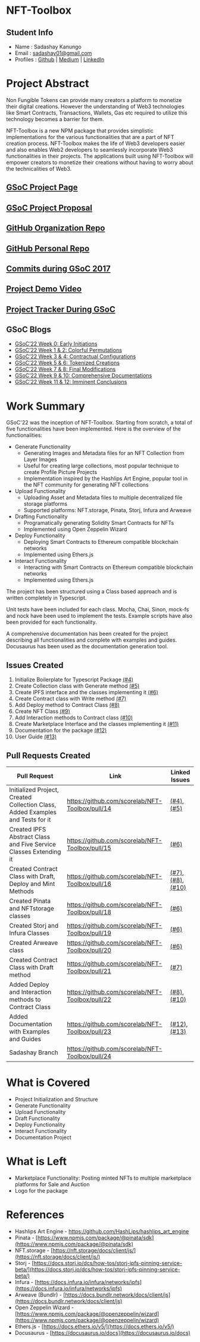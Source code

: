 # NFT-Toolbox
## Student Info
- Name : Sadashay Kanungo
- Email : sadashay01@gmail.com
- Profiles : [Github](https://github.com/SadashayKanungo) | [Medium](https://medium.com/@sadashay) | [LinkedIn](https://www.linkedin.com/in/sadashay-kanungo-22a4321a0)

# Project Abstract
Non Fungible Tokens can provide many creators a platform to monetize their digital creations. 
However the understanding of Web3 technologies like Smart Contracts, Transactions, Wallets, Gas etc required to utilize this technology becomes a barrier for them.

NFT-Toolbox is a new NPM package that provides simplistic implementations for the various functionalities that are a part of NFT creation process. 
NFT-Toolbox makes the life of Web3 developers easier and also enables Web2 developers to seamlessly incorporate Web3 functionalities in their projects. 
The applications built using NFT-Toolbox will empower creators to monetize their creations without having to worry about the technicalities of Web3.

## [GSoC Project Page](https://summerofcode.withgoogle.com/programs/2022/projects/2PHsoS0l)

## [GSoC Project Proposal](https://docs.google.com/document/d/1T1LRM2bZ5UEtg9G3WQqPlc78zAT4rzZ1irwQJPR_e1w/edit?usp=sharing)

## [GitHub Organization Repo](https://github.com/scorelab/NFT-Toolbox)

## [GitHub Personal Repo](https://github.com/SadashayKanungo/NFT-Toolbox)

## [Commits during GSoC 2017](https://github.com/scorelab/NFT-Toolbox/commits/main?author=SadashayKanungo)

## [Project Demo Video](http://LinkToDemoVideo)

## [Project Tracker During GSoC](https://roomy-submarine-95b.notion.site/GSoC-22-Progress-Report-c8d43182fcda4bfbb88f78d229e89a3f)

## GSoC Blogs
- [GSoC’22 Week 0: Early Initiations](https://medium.com/scorelab/gsoc22-week-0-the-kick-off-929bcac6e424)
- [GSoC’22 Week 1 & 2: Colorful Permutations](https://medium.com/scorelab/gsoc22-week-1-2-colorful-permutations-4bd5b6fc4b82)
- [GSoC’22 Week 3 & 4: Contractual Configurations](https://medium.com/scorelab/gsoc22-week-3-4-contractual-configurations-9a1e33466ec5)
- [GSoC’22 Week 5 & 6: Tokenized Creations](https://medium.com/scorelab/gsoc22-week-5-6-tokenized-creations-59faac113688)
- [GSoC’22 Week 7 & 8: Final Modifications](https://medium.com/scorelab/gsoc22-week-7-8-final-modifications-2782c42f7dc3)
- [GSoC’22 Week 9 & 10: Comprehensive Documentations](https://medium.com/scorelab/gsoc22-week-9-10-comprehensive-documentations-8e6379643c3e)
- [GSoC’22 Week 11 & 12: Imminent Conclusions](https://medium.com/scorelab/gsoc22-week-11-12-imminent-conclusions-365baa563940)

# Work Summary
GSoC'22 was the inception of NFT-Toolbox. Starting from scratch, a total of five functionalities have been implemented.
Here is the overview of the functionalities:
- Generate Functionality
  - Generating Images and Metadata files for an NFT Collection from Layer Images
  - Useful for creating large collections, most popular technique to create Profile Picture Projects
  - Implementation inspired by the Hashlips Art Engine, popular tool in the NFT community for generating NFT collections
- Upload Functionality
  - Uploading Asset and Metadata files to multiple decentralized file storage platforms
  - Supported platforms: NFT.storage, Pinata, Storj, Infura and Arweave
- Drafting Functionality
  - Programatically generating Solidity Smart Contracts for NFTs
  - Implemented using Open Zeppelin Wizard
- Deploy Functionality
  - Deploying Smart Contracts to Ethereum compatible blockchain networks
  - Implemented using Ethers.js
- Interact Functionality
  - Interacting with Smart Contracts on Ethereum compatible blockchain networks
  - Implemented using Ethers.js

The project has been structured using a Class based approach and is written completely in Typescript.

Unit tests have been included for each class. Mocha, Chai, Sinon, mock-fs and nock have been used to implement the tests.
Example scripts have also been provided for each functionality.

A comprehensive documentation has been created for the project describing all functionalities and complete with examples and guides.
Docusaurus has been used as the documentation generation tool.

## Issues Created
1. Initialize Boilerplate for Typescript Package [(#4)](https://github.com/scorelab/mint-NFT/issues/4)
2. Create Collection class with Generate method [(#5)](https://github.com/scorelab/mint-NFT/issues/5)
3. Create IPFS interface and the classes implementing it [(#6)](https://github.com/scorelab/mint-NFT/issues/6)
4. Create Contract class with Write method [(#7)](https://github.com/scorelab/mint-NFT/issues/7)
5. Add Deploy method to Contract Class [(#8)](https://github.com/scorelab/mint-NFT/issues/8)
6. Create NFT Class [(#9)](https://github.com/scorelab/mint-NFT/issues/9)
7. Add Interaction methods to Contract class [(#10)](https://github.com/scorelab/mint-NFT/issues/10)
8. Create Marketplace Interface and the classes implementing it [(#11)](https://github.com/scorelab/mint-NFT/issues/11)
9. Documentation for the package [(#12)](https://github.com/scorelab/mint-NFT/issues/12)
10. User Guide [(#13)](https://github.com/scorelab/mint-NFT/issues/13)

## Pull Requests Created
| Pull Request | Link | Linked Issues |
|---|---|---|
| Initialized Project, Created Collection Class, Added Examples and Tests for it | https://github.com/scorelab/NFT-Toolbox/pull/14 | [(#4)](https://github.com/scorelab/mint-NFT/issues/4), [(#5)](https://github.com/scorelab/mint-NFT/issues/5)
| Created IPFS Abstract Class and Five Service Classes Extending it | https://github.com/scorelab/NFT-Toolbox/pull/15 | [(#6)](https://github.com/scorelab/mint-NFT/issues/6)
| Created Contract Class with Draft, Deploy and Mint Methods | https://github.com/scorelab/NFT-Toolbox/pull/16 | [(#7)](https://github.com/scorelab/mint-NFT/issues/7), [(#8)](https://github.com/scorelab/mint-NFT/issues/8), [(#10)](https://github.com/scorelab/mint-NFT/issues/10)
| Created Pinata and NFTstorage classes | https://github.com/scorelab/NFT-Toolbox/pull/18 | [(#6)](https://github.com/scorelab/mint-NFT/issues/6)
| Created Storj and Infura Classes | https://github.com/scorelab/NFT-Toolbox/pull/19 | [(#6)](https://github.com/scorelab/mint-NFT/issues/6)
| Created Arweave class | https://github.com/scorelab/NFT-Toolbox/pull/20 | [(#6)](https://github.com/scorelab/mint-NFT/issues/6)
| Created Contract Class with Draft method | https://github.com/scorelab/NFT-Toolbox/pull/21 | [(#7)](https://github.com/scorelab/mint-NFT/issues/7)
| Added Deploy and Interaction methods to Contract Class | https://github.com/scorelab/NFT-Toolbox/pull/22 | [(#8)](https://github.com/scorelab/mint-NFT/issues/8), [(#10)](https://github.com/scorelab/mint-NFT/issues/10)
| Added Documentation with Examples and Guides | https://github.com/scorelab/NFT-Toolbox/pull/23 | [(#12)](https://github.com/scorelab/mint-NFT/issues/12), [(#13)](https://github.com/scorelab/mint-NFT/issues/13)
| Sadashay Branch | https://github.com/scorelab/NFT-Toolbox/pull/24 |  |


# What is Covered
- Project Initialization and Structure
- Generate Functionality
- Upload Functionality
- Draft Functionality
- Deploy Functionality
- Interact Functionality
- Documentation Project

# What is Left
- Marketplace Functionality: Posting minted NFTs to multiple marketplace platforms for Sale and Auction
- Logo for the package

# References
- Hashlips Art Engine - https://github.com/HashLips/hashlips_art_engine
- Pinata - [https://www.npmjs.com/package/@pinata/sdk](https://www.npmjs.com/package/@pinata/sdk)
- NFT.storage - [https://nft.storage/docs/client/js/](https://nft.storage/docs/client/js/)
- Storj - [https://docs.storj.io/dcs/how-tos/storj-ipfs-pinning-service-beta/](https://docs.storj.io/dcs/how-tos/storj-ipfs-pinning-service-beta/)
- Infura - [https://docs.infura.io/infura/networks/ipfs](https://docs.infura.io/infura/networks/ipfs)
- Arweave (Bundlr) - [https://docs.bundlr.network/docs/client/js](https://docs.bundlr.network/docs/client/js)
- Open Zeppelin Wizard - [https://www.npmjs.com/package/@openzeppelin/wizard](https://www.npmjs.com/package/@openzeppelin/wizard)
- Ethers.js - [https://docs.ethers.io/v5/](https://docs.ethers.io/v5/)
- Docusaurus - [https://docusaurus.io/docs](https://docusaurus.io/docs)

#
